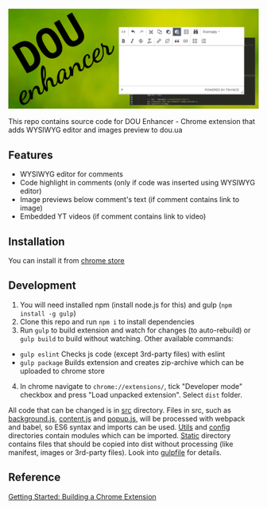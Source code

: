 ![promo](promo_1400x560.png)

This repo contains source code for DOU Enhancer - Chrome extension that adds WYSIWYG editor and 
images preview to dou.ua

## Features

* WYSIWYG editor for comments
* Code highlight in comments (only if code was inserted using WYSIWYG editor)
* Image previews below comment's text (if comment contains link to image)
* Embedded YT videos (if comment contains link to video)

## Installation

You can install it from [chrome store](https://chrome.google.com/webstore/detail/dou-enhancer/nhklbdmnfeelpcppmpbgldeamflkijdn)

## Development

1. You will need installed npm (install node.js for this) and gulp (`npm install -g gulp`)
2. Clone this repo and run `npm i` to install dependencies
3. Run `gulp` to build extension and watch for changes (to auto-rebuild) or `gulp build` to build
without watching. Other available commands:
* `gulp eslint` Checks js code (except 3rd-party files) with eslint
* `gulp package` Builds extension and creates zip-archive which can be uploaded to chrome store
4. In chrome navigate to `chrome://extensions/`, tick "Developer mode" checkbox and press 
"Load unpacked extension". Select `dist` folder.

All code that can be changed is in [src](src) directory. Files in src, such as 
[background.js](background.js), [content.js](content.js) and [popup.js](popup.js), will be
processed with webpack and babel, so ES6 syntax and imports can be used. [Utils](utils) and
[config](config) directories contain modules which can be imported. [Static](static) directory
contains files that should be copied into dist without processing (like manifest, images or 
3rd-party files). Look into [gulpfile](gulpfile.js) for details.

## Reference

[Getting Started: Building a Chrome Extension](https://developer.chrome.com/extensions/getstarted)
